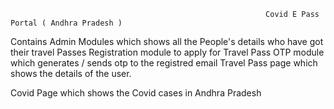                                                              Covid E Pass Portal ( Andhra Pradesh )



Contains Admin Modules which shows all the People's details who have got their travel Passes
Registration module to apply for Travel Pass
OTP module which generates / sends otp to the registred email
Travel Pass page which shows the details of the user.

Covid Page which shows the Covid cases in Andhra Pradesh
